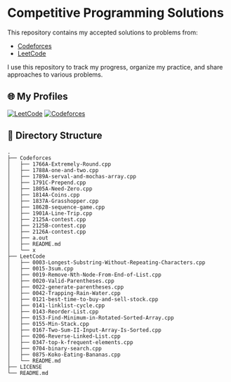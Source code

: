 # Competitive Programming Solutions

This repository contains my accepted solutions to problems from:

- [Codeforces](https://codeforces.com/)
- [LeetCode](https://leetcode.com/)

I use this repository to track my progress, organize my practice, and share approaches to various problems.
## 🌐 My Profiles

[![LeetCode](https://img.shields.io/badge/LeetCode-mukund58-orange)](https://leetcode.com/u/mukund58/)
[![Codeforces](https://img.shields.io/badge/Codeforces-mukund57-blue)](https://codeforces.com/profile/mukund57)


## 📂 Directory Structure
```
.
├── Codeforces
│   ├── 1766A-Extremely-Round.cpp
│   ├── 1788A-one-and-two.cpp
│   ├── 1789A-serval-and-mochas-array.cpp
│   ├── 1791C-Prepend.cpp
│   ├── 1805A-Need-Zero.cpp
│   ├── 1814A-Coins.cpp
│   ├── 1837A-Grasshopper.cpp
│   ├── 1862B-sequence-game.cpp
│   ├── 1901A-Line-Trip.cpp
│   ├── 2125A-contest.cpp
│   ├── 2125B-contest.cpp
│   ├── 2126A-contest.cpp
│   ├── a.out
│   ├── README.md
│   └── x
├── LeetCode
│   ├── 0003-Longest-Substring-Without-Repeating-Characters.cpp
│   ├── 0015-3sum.cpp
│   ├── 0019-Remove-Nth-Node-From-End-of-List.cpp
│   ├── 0020-Valid-Parentheses.cpp
│   ├── 0022-generate-parentheses.cpp
│   ├── 0042-Trapping-Rain-Water.cpp
│   ├── 0121-best-time-to-buy-and-sell-stock.cpp
│   ├── 0141-linklist-cycle.cpp
│   ├── 0143-Reorder-List.cpp
│   ├── 0153-Find-Minimum-in-Rotated-Sorted-Array.cpp
│   ├── 0155-Min-Stack.cpp
│   ├── 0167-Two-Sum-II-Input-Array-Is-Sorted.cpp
│   ├── 0206-Reverse-Linked-List.cpp
│   ├── 0347-top-k-frequent-elements.cpp
│   ├── 0704-binary-search.cpp
│   ├── 0875-Koko-Eating-Bananas.cpp
│   └── README.md
├── LICENSE
└── README.md
```


